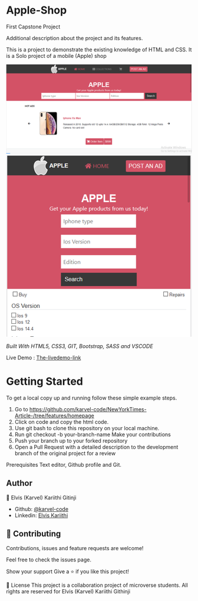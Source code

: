 # Apple-Shop

First Capstone Project

Additional description about the project and its features.

This is a project to demonstrate the existing knowledge of HTML and CSS. It is a Solo project of a mobile (Apple) shop

<img src="Assets/demo.png" alt="Screenshot">
<img src="Assets/demo2.png" alt="Screenshot">

<i>Built With HTML5, CSS3, GIT, Bootstrap, SASS and VSCODE</i>

Live Demo : [The-livedemo-link](https://karvel-code.github.io/Microverse-Capstone/search.html)

<h1>Getting Started</h1>

To get a local copy up and running follow these simple example steps.

1. Go to https://github.com/karvel-code/NewYorkTimes-Article-/tree/features/homepage
2. Click on code and copy the html code.
3. Use git bash to clone this repository on your local machine.
4. Run git checkout -b your-branch-name Make your contributions
5. Push your branch up to your forked repository
6. Open a Pull Request with a detailed description to the development branch of the original project for a review

Prerequisites Text editor, Github profile and Git.

<h2>Author</h2>


👤 Elvis (Karvel) Kariithi Gitinji

- Github: [@karvel-code](https://github.com/karvel-code)
- Linkedin: [Elvis Kariithi](https://www.linkedin.com/in/elvis-kariithi-b6b5b31b6/)
<h2>
🤝 Contributing 
</h2>
Contributions, issues and feature requests are welcome!

Feel free to check the issues page.

Show your support Give a ⭐️ if you like this project!

📝 License This project is a collaboration project of microverse students. All rights are reserved for Elvis (Karvel) Kariithi Githinji
